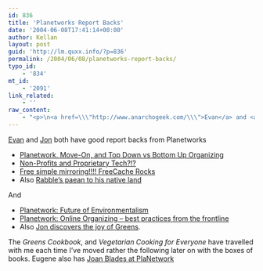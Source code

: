 ```yaml
---
id: 836
title: 'Planetworks Report Backs'
date: '2004-06-08T17:41:14+00:00'
author: Kellan
layout: post
guid: 'http://lm.quxx.info/?p=836'
permalink: /2004/06/08/planetworks-report-backs/
typo_id:
    - '834'
mt_id:
    - '2091'
link_related:
    - ''
raw_content:
    - "<p>\n<a href=\\\"http://www.anarchogeek.com/\\\">Evan</a> and <a href=\\\"http://blogs.onenw.org/jon/\\\">Jon</a> both have good report backs from Planetworks\n</p>\n\n<p>\n<ul>\n<li><a href=\\\"http://www.anarchogeek.com/archives/000396.html\\\">Planetwork, Move-On, and Top Down vs Bottom Up Organizing</a></li>\n<li><a href=\\\"http://www.anarchogeek.com/archives/000398.html\\\">Non-Profits and Proprietary Tech?!?</a></li>\n<li><a href=\\\"http://www.anarchogeek.com/archives/000399.html\\\">Free simple mirroring!!!! FreeCache Rocks</a></li>\n<li>Also <a href=\\\"http://www.anarchogeek.com/archives/000395.html\\\">Rabble\\'s paean to his native land</a></li>\n</ul>\n\n</p>\n\n<p>\nAnd\n<ul>\n<li><a href=\\\"http://blogs.onenw.org/jon/archives/001558.html\\\">Planetwork: Future of Environmentalism</a></li>\n<li><a href=\\\"http://blogs.onenw.org/jon/archives/001559.html\\\">Planetwork: Online Organizing - best practices from the frontline</a></li>\n<li>Also <a href=\\\"http://blogs.onenw.org/jon/archives/001561.html\\\">Jon discovers the joy of Greens</a>.</li> \n</ul>\nThe <cite>Greens Cookbook</cite>, and <cite>Vegetarian Cooking for Everyone</cite> have travelled with me each time I\\'ve moved rather the following later on with the boxes of books.\n</p>\n<p>\nEugene also has <a href=\\\"http://www.eekim.com/blog/2004/06/05/joanblades20040605\\\">Joan Blades at PlaNetwork</a> \n</p>"
---
```


[Evan](http://www.anarchogeek.com/) and [Jon](http://blogs.onenw.org/jon/) both have good report backs from Planetworks

- [Planetwork, Move-On, and Top Down vs Bottom Up Organizing](http://www.anarchogeek.com/archives/000396.html)
- [Non-Profits and Proprietary Tech?!?](http://www.anarchogeek.com/archives/000398.html)
- [Free simple mirroring!!!! FreeCache Rocks](http://www.anarchogeek.com/archives/000399.html)
- Also [Rabble’s paean to his native land](http://www.anarchogeek.com/archives/000395.html)

And

- [Planetwork: Future of Environmentalism](http://blogs.onenw.org/jon/archives/001558.html)
- [Planetwork: Online Organizing – best practices from the frontline](http://blogs.onenw.org/jon/archives/001559.html)
- Also [Jon discovers the joy of Greens](http://blogs.onenw.org/jon/archives/001561.html).
 
The <cite>Greens Cookbook</cite>, and <cite>Vegetarian Cooking for Everyone</cite> have travelled with me each time I’ve moved rather the following later on with the boxes of books. Eugene also has [Joan Blades at PlaNetwork](http://www.eekim.com/blog/2004/06/05/joanblades20040605)